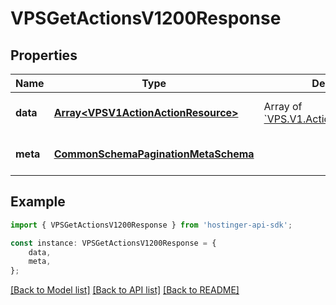 # VPSGetActionsV1200Response


## Properties

Name | Type | Description | Notes
------------ | ------------- | ------------- | -------------
**data** | [**Array&lt;VPSV1ActionActionResource&gt;**](VPSV1ActionActionResource.md) | Array of [&#x60;VPS.V1.Action.ActionResource&#x60;](#model/vpsv1actionactionresource) | [optional] [default to undefined]
**meta** | [**CommonSchemaPaginationMetaSchema**](CommonSchemaPaginationMetaSchema.md) |  | [optional] [default to undefined]

## Example

```typescript
import { VPSGetActionsV1200Response } from 'hostinger-api-sdk';

const instance: VPSGetActionsV1200Response = {
    data,
    meta,
};
```

[[Back to Model list]](../README.md#documentation-for-models) [[Back to API list]](../README.md#documentation-for-api-endpoints) [[Back to README]](../README.md)
